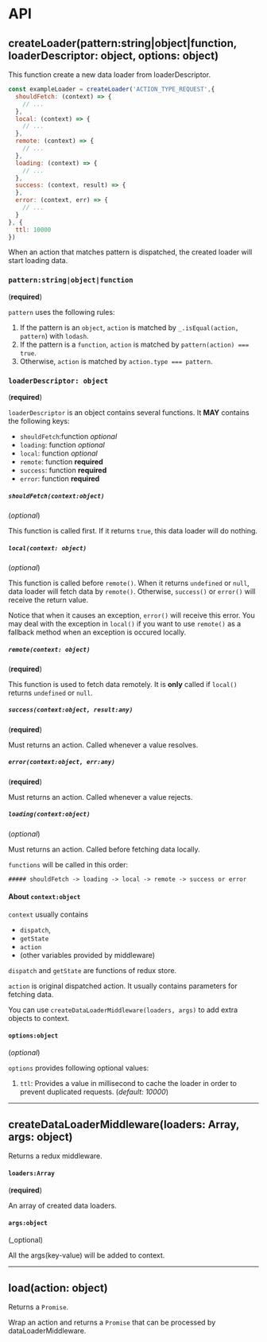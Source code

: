 # API

## **createLoader(pattern:string|object|function, loaderDescriptor: object, options: object)**

This function create a new data loader from loaderDescriptor.

```javascript
const exampleLoader = createLoader('ACTION_TYPE_REQUEST',{
  shouldFetch: (context) => {
    // ...
  },
  local: (context) => {
    // ...
  },
  remote: (context) => {
    // ...
  },
  loading: (context) => {
    // ...
  },
  success: (context, result) => {
  },
  error: (context, err) => {
    // ...
  }
}, {
  ttl: 10000
})
```

When an action that matches pattern is dispatched, the created loader will start loading data.

### **`pattern:string|object|function`**

(**required**)

`pattern` uses the following rules:

1. If the pattern is an `object`, `action` is matched by `_.isEqual(action, pattern`) with `lodash`.
2. If the pattern is a `function`, `action` is matched by `pattern(action) === true`.
3. Otherwise, `action` is matched by `action.type === pattern`.

### **`loaderDescriptor: object`**

(**required**)

`loaderDescriptor` is an object contains several functions. It **MAY** contains the following keys:

- `shouldFetch`:function _optional_
- `loading`: function _optional_
- `local`: function _optional_
- `remote`: function **required**
- `success`: function **required**
- `error`: function **required**

##### **`shouldFetch(context:object)`**

(_optional_)

This function is called first. If it returns `true`, this data loader will do nothing.

##### **`local(context: object)`**

(_optional_)

This function is called before `remote()`. When it returns `undefined` or `null`, data loader will fetch data by `remote()`.
Otherwise, `success()` or `error()` will receive the return value.

Notice that when it causes an exception, `error()` will receive this error. You may deal with the exception in `local()` if you want to use `remote()` as a fallback method when an exception is occured locally.

##### **`remote(context: object)`**

(**required**)

This function is used to fetch data remotely. It is **only** called if `local()` returns `undefined` or `null`.

##### **`success(context:object, result:any)`**

(**required**)

Must returns an action. Called whenever a value resolves.

##### **`error(context:object, err:any)`**

(**required**)

Must returns an action. Called whenever a value rejects.

##### **`loading(context:object)`**

(_optional_)

Must returns an action. Called before fetching data locally.

`functions` will be called in this order:

```
##### shouldFetch -> loading -> local -> remote -> success or error
```

#### About **`context:object`**

`context` usually contains

- `dispatch`,
- `getState`
- `action`
- (other variables provided by middleware)

 `dispatch` and `getState` are functions of redux store.

 `action` is original dispatched action. It usually contains parameters for fetching data.

You can use `createDataLoaderMiddleware(loaders, args)` to add extra objects to context.

#### **`options:object`**

(_optional_)

`options` provides following optional values:

1. `ttl`: Provides a value in millisecond to cache the loader in order to prevent duplicated requests. (_default: 10000_)   

---

## **createDataLoaderMiddleware(loaders: Array, args: object)**

Returns a redux middleware.

#### **`loaders:Array`**

(**required**)

An array of created data loaders.

#### **`args:object`**

(_optional)

All the args(key-value) will be added to context.

---

## **load(action: object)**

Returns a `Promise`.

Wrap an action and returns a `Promise` that can be processed by dataLoaderMiddleware.
